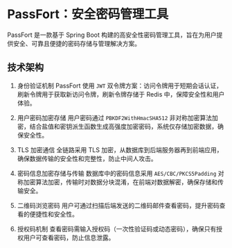 # PassFort：安全密码管理工具

PassFort 是一款基于 Spring Boot 构建的高安全性密码管理工具，旨在为用户提供安全、可靠且便捷的密码存储与管理解决方案。

## 技术架构

1. 身份验证机制
PassFort 使用 `JWT` 双令牌方案：访问令牌用于短期会话认证，刷新令牌用于获取新访问令牌，刷新令牌存储于 Redis 中，保障安全性和用户体验。

2. 用户密码加密存储
用户密码通过 `PBKDF2WithHmacSHA512` 非对称加密算法加密，结合盐值和密钥派生函数生成高强度加密密码，系统仅存储加密数据，确保安全性。

3. TLS 加密通信
全链路采用 TLS 加密，从数据库到后端服务器再到前端应用，确保数据传输的安全性和完整性，防止中间人攻击。

4. 密码信息加密存储与传输
数据库中的密码信息采用 `AES/CBC/PKCS5Padding` 对称加密算法加密，传输时对数据分块混淆，在前端对数据解密，确保存储和传输安全。

5. 二维码浏览密码
用户可通过扫描后端发送的二维码邮件查看密码，提升密码查看的便捷性和安全性。

6. 授权码机制
查看密码需输入授权码（一次性验证码或动态密码），确保只有授权用户可查看密码，防止信息泄露。
